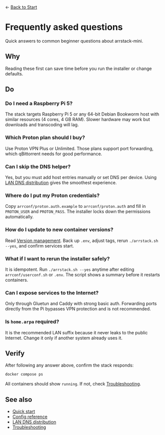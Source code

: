← [Back to Start](../README.md)

# Frequently asked questions

Quick answers to common beginner questions about arrstack-mini.

## Why
Reading these first can save time before you run the installer or change defaults.

## Do
### Do I need a Raspberry Pi 5?
The stack targets Raspberry Pi 5 or any 64-bit Debian Bookworm host with similar resources (4 cores, 4 GB RAM). Slower hardware may work but downloads and transcoding will lag.

### Which Proton plan should I buy?
Use Proton VPN Plus or Unlimited. Those plans support port forwarding, which qBittorrent needs for good performance.

### Can I skip the DNS helper?
Yes, but you must add host entries manually or set DNS per device. Using [LAN DNS distribution](lan-dns.md) gives the smoothest experience.

### Where do I put my Proton credentials?
Copy `arrconf/proton.auth.example` to `arrconf/proton.auth` and fill in `PROTON_USER` and `PROTON_PASS`. The installer locks down the permissions automatically.

### How do I update to new container versions?
Read [Version management](VERSION_MANAGEMENT.md). Back up `.env`, adjust tags, rerun `./arrstack.sh --yes`, and confirm services start.

### What if I want to rerun the installer safely?
It is idempotent. Run `./arrstack.sh --yes` anytime after editing `arrconf/userconf.sh` or `.env`. The script shows a summary before it restarts containers.

### Can I expose services to the Internet?
Only through Gluetun and Caddy with strong basic auth. Forwarding ports directly from the Pi bypasses VPN protection and is not recommended.

### Is `home.arpa` required?
It is the recommended LAN suffix because it never leaks to the public Internet. Change it only if another system already uses it.

## Verify
After following any answer above, confirm the stack responds:
```bash
docker compose ps
```
All containers should show `running`. If not, check [Troubleshooting](troubleshooting.md).

## See also
- [Quick start](../README.md)
- [Config reference](config.md)
- [LAN DNS distribution](lan-dns.md)
- [Troubleshooting](troubleshooting.md)
